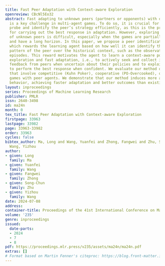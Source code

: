 ```yaml
---
title: Fast Peer Adaptation with Context-aware Exploration
openreview: CBcNl5Eo32
abstract: Fast adapting to unknown peers (partners or opponents) with different strategies
  is a key challenge in multi-agent games. To do so, it is crucial for the agent to
  probe and identify the peer’s strategy efficiently, as this is the prerequisite
  for carrying out the best response in adaptation. However, exploring the strategies
  of unknown peers is difficult, especially when the games are partially observable
  and have a long horizon. In this paper, we propose a peer identification reward,
  which rewards the learning agent based on how well it can identify the behavior
  pattern of the peer over the historical context, such as the observation over multiple
  episodes. This reward motivates the agent to learn a context-aware policy for effective
  exploration and fast adaptation, i.e., to actively seek and collect informative
  feedback from peers when uncertain about their policies and to exploit the context
  to perform the best response when confident. We evaluate our method on diverse testbeds
  that involve competitive (Kuhn Poker), cooperative (PO-Overcooked), or mixed (Predator-Prey-W)
  games with peer agents. We demonstrate that our method induces more active exploration
  behavior, achieving faster adaptation and better outcomes than existing methods.
layout: inproceedings
series: Proceedings of Machine Learning Research
publisher: PMLR
issn: 2640-3498
id: ma24n
month: 0
tex_title: Fast Peer Adaptation with Context-aware Exploration
firstpage: 33963
lastpage: 33982
page: 33963-33982
order: 33963
cycles: false
bibtex_author: Ma, Long and Wang, Yuanfei and Zhong, Fangwei and Zhu, Song-Chun and
  Wang, Yizhou
author:
- given: Long
  family: Ma
- given: Yuanfei
  family: Wang
- given: Fangwei
  family: Zhong
- given: Song-Chun
  family: Zhu
- given: Yizhou
  family: Wang
date: 2024-07-08
address:
container-title: Proceedings of the 41st International Conference on Machine Learning
volume: '235'
genre: inproceedings
issued:
  date-parts:
  - 2024
  - 7
  - 8
pdf: https://proceedings.mlr.press/v235/assets/ma24n/ma24n.pdf
extras: []
# Format based on Martin Fenner's citeproc: https://blog.front-matter.io/posts/citeproc-yaml-for-bibliographies/
---
```

